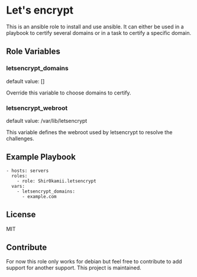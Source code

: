 Let's encrypt
=============

This is an ansible role to install and use ansible. It can either be used in
a playbook to certify several domains or in a task to certify a specific
domain.

Role Variables
--------------

### letsencrypt\_domains

default value: []

Override this variable to choose domains to certify.

### letsencrypt\_webroot

default value: /var/lib/letsencrypt

This variable defines the webroot used by letsencrypt to resolve the challenges.

Example Playbook
----------------

    - hosts: servers
      roles:
        - role: Shir0kamii.letsencrypt
	  vars:
	    - letsencrypt_domains:
		  - example.com

License
-------

MIT

Contribute
----------

For now this role only works for debian but feel free to contribute to add support for another support. This project is maintained.

